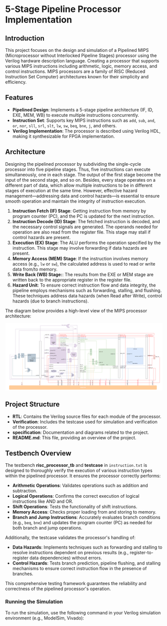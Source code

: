 # 5-Stage Pipeline Processor Implementation


## Introduction

This project focuses on the design and simulation of a Pipelined MIPS (Microprocessor without Interlocked Pipeline Stages) processor using the Verilog hardware description language. Creating a processor that supports various MIPS instructions including arithmetic, logic, memory access, and control instructions. MIPS processors are a family of RISC (Reduced Instruction Set Computer) architectures known for their simplicity and efficiency.


## Features

- **Pipelined Design**: Implements a 5-stage pipeline architecture (IF, ID, EXE, MEM, WB) to execute multiple instructions concurrently.
- **Instruction Set**: Supports key MIPS instructions such as `add`, `sub`, `and`, `or`, `nor`, `sll`, `srl`, `slt`, `lw`, `sw`, `beq`, `bne`, `j`, and others.
- **Verilog Implementation**: The processor is described using Verilog HDL, making it synthesizable for FPGA implementation.


## Architecture 
Designing the pipelined processor by subdividing the single-cycle processor into five pipeline stages. Thus, five instructions can execute simultaneously, one in each stage. The output of the first stage become the input of the second stage, and so on. Besides, every stage operates on a different part of data, which allow multiple instructions to be in different stages of execution at the same time. However, effective hazard management—addressing data and control hazards—is essential to ensure smooth operation and maintain the integrity of instruction execution.

1. **Instruction Fetch (IF) Stage**: Getting instruction from memory by program counter (PC), and the PC is updated for the next instruction.
2. **Instruction Decode (ID) Stage**: The fetched instruction is decoded, and the necessary control signals are generated. The operands needed for operation are also read from the register file. This stage may stall if control hazards are present.
3. **Execution (EX) Stage**: The ALU performs the operation specified by the instruction. This stage may involve forwarding if data hazards are present.
4. **Memory Access (MEM) Stage**: If the instruction involves memory access (e.g., `lw` or `sw`), the calculated address is used to read or write data from/to memory. 
5. **Write Back (WB) Stage:**: The results from the EXE or MEM stage are written back to the appropriate register in the register file.
6. **Hazard Unit**: To ensure correct instruction flow and data integrity, the pipeline employs mechanisms such as forwarding, stalling, and flushing. These techniques address data hazards (when Read after Write), control hazards (due to branch instructions).

The diagram below provides a high-level view of the MIPS processor architecture:

![Processor Interface](https://github.com/manhtrannnnnn/Pipeline-Mips-Processor/blob/main/Picture/architecture.png)

## Project Structure

- **RTL**: Contains the Verilog source files for each module of the processor.
- **Verification**: Includes the testcase used for simulation and verification of the processor.
- **specification**: Documentation and diagrams related to the project.
- **README.md**: This file, providing an overview of the project.

## Testbench Overview

The testbench **risc_processor_tb** and **testcase** in `instruction.txt` is designed to thoroughly verify the execution of various instruction types within the pipelined processor. It ensures the processor correctly performs:

- **Arithmetic Operations**: Validates operations such as addition and subtraction.
- **Logical Operations**: Confirms the correct execution of logical instructions like AND and OR.
- **Shift Operations**: Tests the functionality of shift instructions.
- **Memory Access**: Checks proper loading from and storing to memory.
- **Branch and Jump Instructions**: Accurately evaluates branch conditions (e.g., `beq`, `bne`) and updates the program counter (PC) as needed for both branch and jump operations.

Additionally, the testcase validates the processor's handling of:

- **Data Hazards**: Implements techniques such as forwarding and stalling to resolve instructions dependent on previous results (e.g., register-to-register data dependencies) without errors.
- **Control Hazards**: Tests branch prediction, pipeline flushing, and stalling mechanisms to ensure correct instruction flow in the presence of branches.

This comprehensive testing framework guarantees the reliability and correctness of the pipelined processor's operation.

### Running the Simulation

To run the simulation, use the following command in your Verilog simulation environment (e.g., ModelSim, Vivado):
